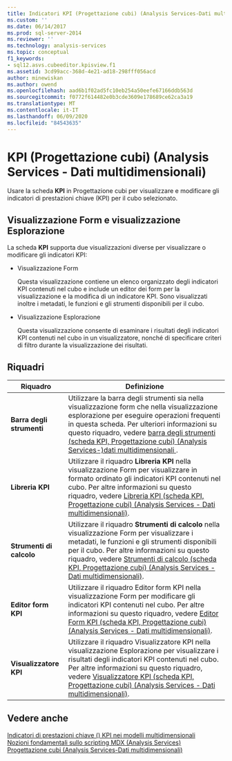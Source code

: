 ```yaml
---
title: Indicatori KPI (Progettazione cubi) (Analysis Services-Dati multidimensionali) | Microsoft Docs
ms.custom: ''
ms.date: 06/14/2017
ms.prod: sql-server-2014
ms.reviewer: ''
ms.technology: analysis-services
ms.topic: conceptual
f1_keywords:
- sql12.asvs.cubeeditor.kpisview.f1
ms.assetid: 3cd99acc-368d-4e21-ad18-298fff056acd
author: minewiskan
ms.author: owend
ms.openlocfilehash: aad6b1f02ad5fc10eb254a50eefe67166ddb563d
ms.sourcegitcommit: f0772f614482e0b3cde3609e178689ce62ca3a19
ms.translationtype: MT
ms.contentlocale: it-IT
ms.lasthandoff: 06/09/2020
ms.locfileid: "84543635"
---
```

# <a name="kpis-cube-designer-analysis-services---multidimensional-data"></a>KPI (Progettazione cubi) (Analysis Services - Dati multidimensionali)
  Usare la scheda **KPI** in Progettazione cubi per visualizzare e modificare gli indicatori di prestazioni chiave (KPI) per il cubo selezionato.  
  
## <a name="form-view-and-browser-view"></a>Visualizzazione Form e visualizzazione Esplorazione  
 La scheda **KPI** supporta due visualizzazioni diverse per visualizzare o modificare gli indicatori KPI:  
  
-   Visualizzazione Form  
  
     Questa visualizzazione contiene un elenco organizzato degli indicatori KPI contenuti nel cubo e include un editor dei form per la visualizzazione e la modifica di un indicatore KPI. Sono visualizzati inoltre i metadati, le funzioni e gli strumenti disponibili per il cubo.  
  
-   Visualizzazione Esplorazione  
  
     Questa visualizzazione consente di esaminare i risultati degli indicatori KPI contenuti nel cubo in un visualizzatore, nonché di specificare criteri di filtro durante la visualizzazione dei risultati.  
  
## <a name="panes"></a>Riquadri  
  
|Riquadro|Definizione|  
|----------|----------------|  
|**Barra degli strumenti**|Utilizzare la barra degli strumenti sia nella visualizzazione form che nella visualizzazione esplorazione per eseguire operazioni frequenti in questa scheda. Per ulteriori informazioni su questo riquadro, vedere [barra degli strumenti &#40;scheda KPI, Progettazione cubi&#41; &#40;Analysis Services-&#41;dati multidimensionali ](toolbar-kpis-tab-cube-designer-analysis-services-multidimensional-data.md).|  
|**Libreria KPI**|Utilizzare il riquadro **Libreria KPI** nella visualizzazione Form per visualizzare in formato ordinato gli indicatori KPI contenuti nel cubo. Per altre informazioni su questo riquadro, vedere [Libreria KPI &#40;scheda KPI, Progettazione cubi&#41; &#40;Analysis Services - Dati multidimensionali&#41;](kpi-organizer-kpis-tab-cube-designer-analysis-services-multidimensional-data.md).|  
|**Strumenti di calcolo**|Utilizzare il riquadro **Strumenti di calcolo** nella visualizzazione Form per visualizzare i metadati, le funzioni e gli strumenti disponibili per il cubo. Per altre informazioni su questo riquadro, vedere [Strumenti di calcolo &#40;scheda KPI, Progettazione cubi&#41; &#40;Analysis Services - Dati multidimensionali&#41;](calculation-tools-kpis-cube-designer-analysis-services-multidimensional-data.md).|  
|**Editor form KPI**|Utilizzare il riquadro Editor form KPI nella visualizzazione Form per modificare gli indicatori KPI contenuti nel cubo. Per altre informazioni su questo riquadro, vedere [Editor Form KPI &#40;scheda KPI, Progettazione cubi&#41; &#40;Analysis Services - Dati multidimensionali&#41;](kpi-form-editor-kpis-tab-cube-designer-analysis-services-multidimensional-data.md).|  
|**Visualizzatore KPI**|Utilizzare il riquadro Visualizzatore KPI nella visualizzazione Esplorazione per visualizzare i risultati degli indicatori KPI contenuti nel cubo. Per altre informazioni su questo riquadro, vedere [Visualizzatore KPI &#40;scheda KPI, Progettazione cubi&#41; &#40;Analysis Services - Dati multidimensionali&#41;](kpi-browser-kpis-tab-cube-designer-analysis-services-multidimensional-data.md).|  
  
## <a name="see-also"></a>Vedere anche  
 [Indicatori di prestazioni chiave &#40;&#41; KPI nei modelli multidimensionali](multidimensional-models/key-performance-indicators-kpis-in-multidimensional-models.md)   
 [Nozioni fondamentali sullo scripting MDX &#40;Analysis Services&#41;](multidimensional-models/mdx/mdx-scripting-fundamentals-analysis-services.md)   
 [Progettazione cubi &#40;Analysis Services-Dati multidimensionali&#41;](cube-designer-analysis-services-multidimensional-data.md)  
  
  
